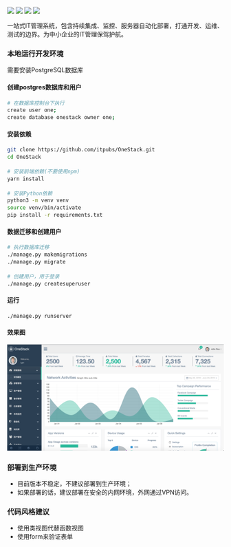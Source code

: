 
[![](https://img.shields.io/badge/python-3.4-green.svg)](https://www.python.org/download/releases/3.4.0/) [![](https://img.shields.io/badge/python-3.5-green.svg)](https://www.python.org/downloads/release/python-352/)
[![](https://img.shields.io/badge/python-3.6-green.svg)](https://www.python.org/downloads/release/python-360/) [![](https://img.shields.io/badge/license-MIT-brightgreen.svg)](LICENSE)

一站式IT管理系统，包含持续集成、监控、服务器自动化部署，打通开发、运维、测试的边界。为中小企业的IT管理保驾护航。

### 本地运行开发环境

需要安装PostgreSQL数据库

#### 创建postgres数据库和用户

```sh
# 在数据库控制台下执行
create user one;
create database onestack owner one;
```

#### 安装依赖

```sh
git clone https://github.com/itpubs/OneStack.git
cd OneStack

# 安装前端依赖(不要使用npm)
yarn install

# 安装Python依赖
python3 -m venv venv
source venv/bin/activate
pip install -r requirements.txt
```

#### 数据迁移和创建用户

```sh
# 执行数据库迁移
./manage.py makemigrations
./manage.py migrate

# 创建用户，用于登录
./manage.py createsuperuser
```

#### 运行

```sh
./manage.py runserver
```
#### 效果图

![image](https://raw.githubusercontent.com/Alexcn/OneStack/master/screenshots/dashboard1.png)

### 部署到生产环境

- 目前版本不稳定，不建议部署到生产环境；
- 如果部署的话，建议部署在安全的内网环境，外网通过VPN访问。

### 代码风格建议

- 使用类视图代替函数视图
- 使用form来验证表单

